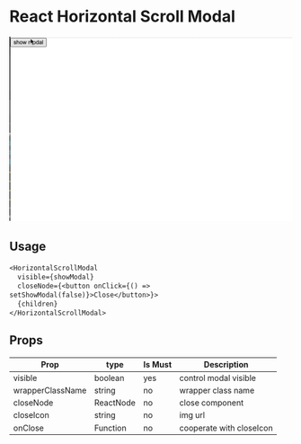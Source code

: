 # React Horizontal Scroll Modal
![demo](./demo.gif)

## Usage
```
<HorizontalScrollModal
  visible={showModal}
  closeNode={<button onClick={() => setShowModal(false)}>Close</button>}>
  {children}
</HorizontalScrollModal>
```

## Props

| Prop | type | Is Must | Description |
|------|-----| --------| ------------|
| visible | boolean | yes | control modal visible |
| wrapperClassName | string | no | wrapper class name |
| closeNode | ReactNode | no | close component |
| closeIcon | string | no | img url |
| onClose | Function | no | cooperate with closeIcon |